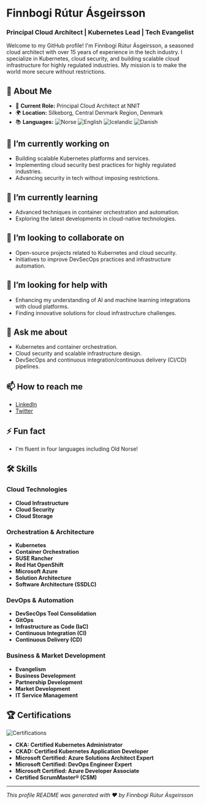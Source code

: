 <!--
**finnbogi/finnbogi** is a ✨ _special_ ✨ repository because its `README.md` (this file) appears on your GitHub profile.
-->

# Finnbogi Rútur Ásgeirsson

<!--![Profile Banner](https://avatars.githubusercontent.com/u/1056052?v=4)-->

### Principal Cloud Architect | Kubernetes Lead | Tech Evangelist

Welcome to my GitHub profile! I'm Finnbogi Rútur Ásgeirsson, a seasoned cloud architect with over 15 years of experience in the tech industry. I specialize in Kubernetes, cloud security, and building scalable cloud infrastructure for highly regulated industries. My mission is to make the world more secure without restrictions.

<!--![Profile Picture](https://avatars.githubusercontent.com/u/1056052?v=4)-->

## 🚀 About Me
- 🏢 **Current Role:** Principal Cloud Architect at NNIT
- 🌍 **Location:** Silkeborg, Central Denmark Region, Denmark
- 📚 **Languages:** ![Norse](https://img.shields.io/badge/Norse-Native-blue) ![English](https://img.shields.io/badge/English-Professional-green) ![Icelandic](https://img.shields.io/badge/Icelandic-Native-blue) ![Danish](https://img.shields.io/badge/Danish-Native-blue)

## 🔭 I’m currently working on
- Building scalable Kubernetes platforms and services.
- Implementing cloud security best practices for highly regulated industries.
- Advancing security in tech without imposing restrictions.

## 🌱 I’m currently learning
- Advanced techniques in container orchestration and automation.
- Exploring the latest developments in cloud-native technologies.

## 👯 I’m looking to collaborate on
- Open-source projects related to Kubernetes and cloud security.
- Initiatives to improve DevSecOps practices and infrastructure automation.

## 🤔 I’m looking for help with
- Enhancing my understanding of AI and machine learning integrations with cloud platforms.
- Finding innovative solutions for cloud infrastructure challenges.

## 💬 Ask me about
- Kubernetes and container orchestration.
- Cloud security and scalable infrastructure design.
- DevSecOps and continuous integration/continuous delivery (CI/CD) pipelines.

## 📫 How to reach me
- [LinkedIn](https://www.linkedin.com/in/frutur)
- [Twitter](https://twitter.com/frutur)

## ⚡ Fun fact
- I'm fluent in four languages including Old Norse!

## 🛠️ Skills

### Cloud Technologies
- **Cloud Infrastructure**
- **Cloud Security**
- **Cloud Storage**

### Orchestration & Architecture
- **Kubernetes**
- **Container Orchestration**
- **SUSE Rancher**
- **Red Hat OpenShift**
- **Microsoft Azure**
- **Solution Architecture**
- **Software Architecture (SSDLC)**

### DevOps & Automation
- **DevSecOps Tool Consolidation**
- **GitOps**
- **Infrastructure as Code (IaC)**
- **Continuous Integration (CI)**
- **Continuous Delivery (CD)**

### Business & Market Development
- **Evangelism**
- **Business Development**
- **Partnership Development**
- **Market Development**
- **IT Service Management**

## 🏆 Certifications
![Certifications](https://img.shields.io/badge/Certifications-Brightgreen)
- **CKA: Certified Kubernetes Administrator**
- **CKAD: Certified Kubernetes Application Developer**
- **Microsoft Certified: Azure Solutions Architect Expert**
- **Microsoft Certified: DevOps Engineer Expert**
- **Microsoft Certified: Azure Developer Associate**
- **Certified ScrumMaster® (CSM)**

---

*This profile README was generated with ❤️ by Finnbogi Rútur Ásgeirsson*
